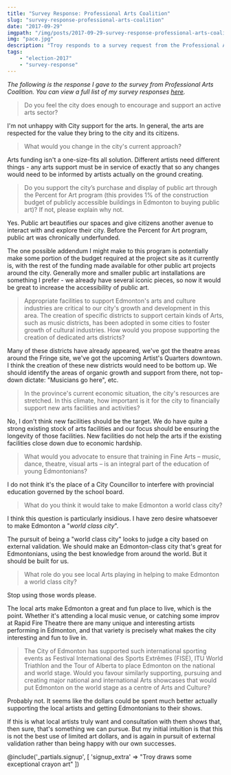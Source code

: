 ```yaml
---
title: "Survey Response: Professional Arts Coalition"
slug: "survey-response-professional-arts-coalition"
date: "2017-09-29"
imgpath: "/img/posts/2017-09-29-survey-response-professional-arts-coalition/"
img: "pace.jpg"
description: "Troy responds to a survey request from the Professional Arts Coalition"
tags: 
    - "election-2017"
    - "survey-response"
---
```


*The following is the response I gave to the survey from Professional Arts Coalition. You can view a full list of my survey responses [here](/survey-responses).*

> Do you feel the city does enough to encourage and support an active arts sector?

I'm not unhappy with City support for the arts. In general, the arts are respected for the value they bring to the city and
its citizens.

> What would you change in the city's current approach?

Arts funding isn't a one-size-fits all solution. Different artists need different things - any arts support must be in service
of exactly that so any changes would need to be informed by artists actually on the ground creating.

> Do you support the city’s purchase and display of public art through the Percent for Art program
(this provides 1% of the construction budget of publicly accessible buildings in Edmonton to
buying public art)? If not, please explain why not.

Yes. Public art beautifies our spaces and give citizens another avenue to interact with and explore their city. Before
the Percent for Art program, public art was chronically underfunded.

The one possible addendum I might make to this program is potentially make some portion of the budget required at the project
site as it currently is, with the rest of the funding made available for other public art projects around the city. Generally
more and smaller public art installations are something I prefer - we already have several iconic pieces, so now it would be
great to increase the accessibility of public art.

> Appropriate facilities to support Edmonton's arts and culture industries are critical to our city's
growth and development in this area. The creation of specific districts to support certain kinds
of Arts, such as music districts, has been adopted in some cities to foster growth of cultural
industries. How would you propose supporting the creation of dedicated arts districts?

Many of these districts have already appeared, we've got the theatre areas around the Fringe site, we've got the upcoming
Artist's Quarters downtown. I think the creation of these new districts would need to be bottom up. We should identify the
areas of organic growth and support from there, not top-down dictate: "Musicians go here", etc.

> In the province's current economic situation, the city's resources are stretched. In this climate,
how important is it for the city to financially support new arts facilities and activities?

No, I don't think new facilities should be the target. We do have quite a strong existing stock of arts facilities and our focus
should be ensuring the longevity of those facilities. New facilities do not help the arts if the existing facilities close down
due to economic hardship.

> What would you advocate to ensure that training in Fine Arts – music, dance, theatre, visual arts
– is an integral part of the education of young Edmontonians?

I do not think it's the place of a City Councillor to interfere with provincial education governed by the school board.

> What do you think it would take to make Edmonton a world class city?

I think this question is particularly insidious. I have zero desire whatsoever to make Edmonton a "*world class city*".

The pursuit of being a "world class city" looks to judge a city based on external validation. We should make an Edmonton-class
city that's great for Edmontonians, using the best knowledge from around the world. But it should be built for us.

> What role do you see local Arts playing in helping to make Edmonton a world class city?

Stop using those words please.

The local arts make Edmonton a great and fun place to live, which is the point. Whether it's attending a local music venue,
or catching some improv at Rapid Fire Theatre there are many unique and interesting artists performing in Edmonton, and
that variety is precisely what makes the city interesting and fun to live in.

> The City of Edmonton has supported such international sporting events as Festival International des
Sports Extrêmes (FISE), ITU World Triathlon and the Tour of Alberta to place Edmonton on the national
and world stage. Would you favour similarly supporting, pursuing and creating major national and
international Arts showcases that would put Edmonton on the world stage as a centre of Arts and
Culture?

Probably not. It seems like the dollars could be spent much better actually supporting the local artists and getting Edmontonians
to their shows.

If this is what local artists truly want and consultation with them shows that, then sure, that's something we can pursue.
But my initial intuition is that this is not the best use of limited art dollars, and is again in pursuit of external validation
rather than being happy with our own successes.

@include('_partials.signup', [ 'signup_extra' => "Troy draws some exceptional crayon art" ])
